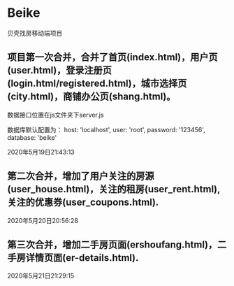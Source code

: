 # Beike
贝壳找房移动端项目
## 项目第一次合并，合并了首页(index.html)，用户页(user.html)，登录注册页(login.html/registered.html)，城市选择页(city.html)，商铺办公页(shang.html)。

数据接口位置在js文件夹下server.js

数据库默认配置为：
host: 'localhost',
user: 'root',
password: '123456',
database: 'beike'

2020年5月19日21:43:13

## 第二次合并，增加了用户关注的房源(user_house.html)，关注的租房(user_rent.html),关注的优惠券(user_coupons.html).
2020年5月20日20:56:28

## 第三次合并，增加二手房页面(ershoufang.html)，二手房详情页面(er-details.html).
2020年5月21日21:29:15